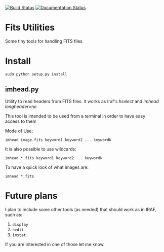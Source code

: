 [![Build Status](https://travis-ci.org/simontorres/fitsUtilities.svg?branch=master)](https://travis-ci.org/simontorres/fitsUtilities)
[![Documentation Status](https://readthedocs.org/projects/fitsutilities/badge/?version=latest)](http://fitsutilities.readthedocs.io/en/latest/?badge=latest)
# Fits Utilities
Some tiny tools for handling FITS files

# Install

```shell
sudo python setup.py install
```

## imhead.py

Utility to read headers from FITS files. It works as Iraf's _hselect_
and _imhead longheader=no_ 

This tool is intended to be used from a terminal in order to have easy
access to them

Mode of Use:

```shell
imhead image.fits keyword1 keyword2 ... keywordN
```

It is also possible to use wildcards:
```shell
imhead *.fits keyword1 keyword2 ... keywordN
```

To have a quick look of what images are:
```shell
imhead *.fits
```

# Future plans
I plan to include some other tools (as needed) that should work as in
IRAF, such as:

1. `display`
2. `hedit`
3. `imstat`

If you are interested in one of those let me know.
